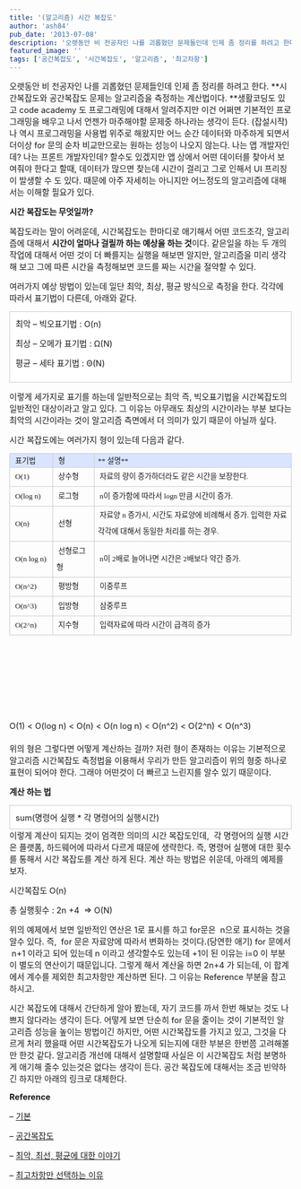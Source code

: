 ```yaml
---
title: '(알고리즘) 시간 복잡도'
author: 'ash84'
pub_date: '2013-07-08'
description: '오랫동안 비 전공자인 나를 괴롭혔던 문제들인데 인제 좀 정리를 하려고 한다. **시간복잡도와 공간복잡도 문제는 알고리즘을 측정하는 계산법이다. **생활코딩도 있고 code academy 도 프로그래밍에 대해서 알려주지만 이건 어쩌면 기본적인 프로그래밍을 배우고 나서 언젠가 마주해야할 문제중 하나라는 생각이 든다. (잡설시작) 나 역시 프로그래밍을 사용법 위주로 해왔지만 어느 순간 데이터와 마주하게 되면서 더이상 for 문의 순차 비교만으로는 원하는 성능이 나오지 않는다. 나는'
featured_image: ''
tags: ['공간복잡도', '시간복잡도', '알고리즘', '최고차항']
---
```



<span style="font-size: 11pt;">오랫동안 비 전공자인 나를 괴롭혔던 문제들인데 인제 좀 정리를 하려고 한다. **시간복잡도와 공간복잡도 문제는 알고리즘을 측정하는 계산법이다. **생활코딩도 있고 code academy 도 프로그래밍에 대해서 알려주지만 이건 어쩌면 기본적인 프로그래밍을 배우고 나서 언젠가 마주해야할 문제중 하나라는 생각이 든다. (잡설시작) 나 역시 프로그래밍을 사용법 위주로 해왔지만 어느 순간 데이터와 마주하게 되면서 더이상 for 문의 순차 비교만으로는 원하는 성능이 나오지 않는다. 나는 앱 개발자인데? 나는 프론트 개발자인데? 할수도 있겠지만 앱 상에서 어떤 데이터를 찾아서 보여줘야 한다고 할때, 데이터가 많으면 찾는데 시간이 걸리고 그로 인해서 UI 프리징이 발생할 수 도 있다. 때문에 아주 자세히는 아니지만 어느정도의 알고리즘에 대해서는 이해할 필요가 있다.  </span>

**<span style="font-size: 11pt;">시간 복잡도는 무엇일까?</span>**

<span style="font-size: 11pt;">복잡도라는 말이 어려운데, 시간복잡도는 한마디로 애기해서 어떤 코드조각, 알고리즘에 대해서 **시간이 얼마나 걸릴까 하는 예상을 하는 것**이다. 같은일을 하는 두 개의 작업에 대해서 어떤 것이 더 빠를지는 실행을 해보면 알지만, 알고리즘을 미리 생각해 보고 그에 따른 시간을 측정해보면 코드를 짜는 시간을 절약할 수 있다. </span>

<span style="font-size: 11pt;">여러가지 예상 방법이 있는데 일단 최악, 최상, 평균 방식으로 측정을 한다. 각각에 따라서 표기법이 다른데, 아래와 같다. </span>

<div class="txc-textbox" style="border: 1px solid rgb(203, 203, 203); background-color: rgb(255, 255, 255); padding: 10px;"><span style="font-size: 11pt;">최악 – 빅오표기법 : O(n)</span>

<span style="font-size: 11pt;">최상 – 오메가 표기법 : </span><span class="s1" style="font-size: 11pt;">Ω(N)</span>

<span style="font-size: 11pt;">  
</span><span style="font-size: 11pt;">  
</span><span style="font-size: 11pt;">  
</span><span style="font-size: 11pt;">  
</span><span style="font-size: 11pt;">  
</span><span style="font-size: 11pt;"></span>

<span style="font-size: 11pt;">  
</span><span style="font-size: 11pt;">  
</span><span style="font-size: 11pt;">  
</span><span style="font-size: 11pt;">  
</span><span style="font-size: 11pt;">  
</span><span style="font-size: 11pt;">  
</span><span style="font-size: 11pt;">  
</span><span style="font-size: 11pt;">  
</span><span style="font-size: 11pt;">  
</span><span style="font-size: 11pt;">  
</span>

<span style="font-size: 11pt;">평균 – 세타 표기법 : </span><span class="s1" style="font-size: 11pt;">Θ(N)</span>

</div><span class="s1">  
</span>

<span style="font-size: 11pt;">이렇게 세가지로 표기를 하는데 일반적으로는 최악 즉, 빅오표기법을 시간복잡도의 일반적인 대상이라고 알고 있다. 그 이유는 아무래도 최상의 시간이라는 부분 보다는 최악의 시간이라는 것이 알고리즘 측면에서 더 의미가 있기 때문이 아닐까 싶다. </span>

<span style="font-size: 11pt;">시간 복잡도에는 여러가지 형이 있는데 다음과 같다. </span>

<table border="0" cellpadding="0" cellspacing="0" class="txc-table" style="border:none;border-collapse:collapse;;font-family:돋움;font-size:12px" width="604"><tbody><tr><td style="width: 71px; height: 24px; border: 1px solid rgb(204, 204, 204); background-color: rgb(217, 229, 255);"><span style="font-size: 10pt;"> 표기법</span><span style="font-size: 10pt;"> </span>

</td><td style="width: 78px; height: 24px; border-bottom-width: 1px; border-bottom-style: solid; border-bottom-color: rgb(204, 204, 204); border-right-width: 1px; border-right-style: solid; border-right-color: rgb(204, 204, 204); border-top-width: 1px; border-top-style: solid; border-top-color: rgb(204, 204, 204); background-color: rgb(217, 229, 255);"><span style="font-size: 10pt;"> 형</span>

</td><td style="width: 454px; height: 24px; border-bottom-width: 1px; border-bottom-style: solid; border-bottom-color: rgb(204, 204, 204); border-right-width: 1px; border-right-style: solid; border-right-color: rgb(204, 204, 204); border-top-width: 1px; border-top-style: solid; border-top-color: rgb(204, 204, 204); background-color: rgb(217, 229, 255);"><span style="font-size: 10pt;">** 설명**</span>

</td></tr><tr><td style="width: 71px; height: 24px; border-bottom-width: 1px; border-bottom-style: solid; border-bottom-color: rgb(204, 204, 204); border-right-width: 1px; border-right-style: solid; border-right-color: rgb(204, 204, 204); border-left-width: 1px; border-left-style: solid; border-left-color: rgb(204, 204, 204);"><span style="font-size: 10pt;"> </span><span style="font-size: 10pt; line-height: 29px; text-align: justify;">O(1)</span>

</td><td style="width: 78px; height: 24px; border-bottom-width: 1px; border-bottom-style: solid; border-bottom-color: rgb(204, 204, 204); border-right-width: 1px; border-right-style: solid; border-right-color: rgb(204, 204, 204);"><span style="font-size: 10pt;"> </span><span style="font-size: 10pt; line-height: 29px; text-align: justify;">상수형</span><span style="font-size: 10pt; line-height: 29px; text-align: justify;"> </span>

</td><td style="width: 454px; height: 24px; border-bottom-width: 1px; border-bottom-style: solid; border-bottom-color: rgb(204, 204, 204); border-right-width: 1px; border-right-style: solid; border-right-color: rgb(204, 204, 204);"><span style="font-size: 10pt;"> </span><span style="font-size: 10pt; line-height: 29px; text-align: justify;">자료의 량이 증가하더라도 같은 시간을 보장한다. </span>

</td></tr><tr><td style="width: 71px; height: 24px; border-bottom-width: 1px; border-bottom-style: solid; border-bottom-color: rgb(204, 204, 204); border-right-width: 1px; border-right-style: solid; border-right-color: rgb(204, 204, 204); border-left-width: 1px; border-left-style: solid; border-left-color: rgb(204, 204, 204);"><span style="font-size: 10pt;"> </span><span style="font-size: 10pt; line-height: 29px; text-align: justify;">O(log n)</span>

</td><td style="width: 78px; height: 24px; border-bottom-width: 1px; border-bottom-style: solid; border-bottom-color: rgb(204, 204, 204); border-right-width: 1px; border-right-style: solid; border-right-color: rgb(204, 204, 204);"><span style="font-size: 10pt;"> </span><span style="font-size: 10pt; line-height: 29px; text-align: justify;">로그형</span>

</td><td style="width: 454px; height: 24px; border-bottom-width: 1px; border-bottom-style: solid; border-bottom-color: rgb(204, 204, 204); border-right-width: 1px; border-right-style: solid; border-right-color: rgb(204, 204, 204);"><span style="font-size: 10pt;"> n</span><span style="font-size: 10pt; line-height: 29px; text-align: justify;">이 증가함에 따라서 logn 만큼 시간이 증가. </span>

</td></tr><tr><td style="width: 71px; height: 24px; border-bottom-width: 1px; border-bottom-style: solid; border-bottom-color: rgb(204, 204, 204); border-right-width: 1px; border-right-style: solid; border-right-color: rgb(204, 204, 204); border-left-width: 1px; border-left-style: solid; border-left-color: rgb(204, 204, 204);"><span style="font-size: 10pt;"> </span><span style="font-size: 10pt; line-height: 29px; text-align: justify;">O(n)</span>

</td><td style="width: 78px; height: 24px; border-bottom-width: 1px; border-bottom-style: solid; border-bottom-color: rgb(204, 204, 204); border-right-width: 1px; border-right-style: solid; border-right-color: rgb(204, 204, 204);"><span style="font-size: 10pt;"> </span><span style="font-size: 10pt; line-height: 29px; text-align: justify;">선형</span>

</td><td style="width: 454px; height: 24px; border-bottom-width: 1px; border-bottom-style: solid; border-bottom-color: rgb(204, 204, 204); border-right-width: 1px; border-right-style: solid; border-right-color: rgb(204, 204, 204);"><span style="font-size: 10pt;"> </span><span style="font-size: 10pt; line-height: 29px; text-align: justify;">자료양 n 증가시, 시간도 자료양에 비례해서 증가. 입력한 자료 각각에 대해서 동일한 처리를 하는 경우.</span>

</td></tr><tr><td style="width: 71px; height: 24px; border-bottom-width: 1px; border-bottom-style: solid; border-bottom-color: rgb(204, 204, 204); border-right-width: 1px; border-right-style: solid; border-right-color: rgb(204, 204, 204); border-left-width: 1px; border-left-style: solid; border-left-color: rgb(204, 204, 204);"><span style="font-size: 10pt;"> </span><span style="font-size: 10pt; line-height: 29px; text-align: justify;">O(n log n)</span>

</td><td style="width: 78px; height: 24px; border-bottom-width: 1px; border-bottom-style: solid; border-bottom-color: rgb(204, 204, 204); border-right-width: 1px; border-right-style: solid; border-right-color: rgb(204, 204, 204);"><span style="font-size: 10pt;"> </span><span style="font-size: 10pt; line-height: 29px; text-align: justify;">선형로그형</span>

</td><td style="width: 454px; height: 24px; border-bottom-width: 1px; border-bottom-style: solid; border-bottom-color: rgb(204, 204, 204); border-right-width: 1px; border-right-style: solid; border-right-color: rgb(204, 204, 204);"><span style="font-size: 10pt;"> </span><span style="font-size: 10pt; line-height: 29px; text-align: justify;">n이 2배로 늘어나면 시간은 2배보다 약간 증가. </span>

</td></tr><tr><td style="width: 71px; height: 30px; border-bottom-width: 1px; border-bottom-style: solid; border-bottom-color: rgb(204, 204, 204); border-right-width: 1px; border-right-style: solid; border-right-color: rgb(204, 204, 204); border-left-width: 1px; border-left-style: solid; border-left-color: rgb(204, 204, 204);"><span style="font-size: 10pt;"> </span><span style="font-size: 10pt; line-height: 29px; text-align: justify;">O(n^2)</span><span style="font-size: 10pt; line-height: 29px; text-align: justify;"> </span>

</td><td style="width: 78px; height: 30px; border-bottom-width: 1px; border-bottom-style: solid; border-bottom-color: rgb(204, 204, 204); border-right-width: 1px; border-right-style: solid; border-right-color: rgb(204, 204, 204);"><span style="font-size: 10pt;"> </span><span style="font-size: 10pt; line-height: 29px; text-align: justify;">평방형</span>

</td><td style="width: 454px; height: 30px; border-bottom-width: 1px; border-bottom-style: solid; border-bottom-color: rgb(204, 204, 204); border-right-width: 1px; border-right-style: solid; border-right-color: rgb(204, 204, 204);"><span style="font-size: 10pt;"> </span><span style="font-size: 10pt; line-height: 29px; text-align: justify;">이중루프</span>

</td></tr><tr><td style="width: 71px; height: 24px; border-bottom-width: 1px; border-bottom-style: solid; border-bottom-color: rgb(204, 204, 204); border-right-width: 1px; border-right-style: solid; border-right-color: rgb(204, 204, 204); border-left-width: 1px; border-left-style: solid; border-left-color: rgb(204, 204, 204);"><span style="font-size: 10pt;"> </span><span style="font-size: 10pt; line-height: 29px; text-align: justify;">O(n^3)</span>

</td><td style="width: 78px; height: 24px; border-bottom-width: 1px; border-bottom-style: solid; border-bottom-color: rgb(204, 204, 204); border-right-width: 1px; border-right-style: solid; border-right-color: rgb(204, 204, 204);"><span style="font-size: 10pt;"> </span><span style="font-size: 10pt; line-height: 29px; text-align: justify;">입방형</span>

</td><td style="width: 454px; height: 24px; border-bottom-width: 1px; border-bottom-style: solid; border-bottom-color: rgb(204, 204, 204); border-right-width: 1px; border-right-style: solid; border-right-color: rgb(204, 204, 204);"><span style="font-size: 10pt;"> </span><span style="font-size: 10pt; line-height: 29px; text-align: justify;">삼중루프</span>

</td></tr><tr><td style="width: 71px; height: 24px; border-bottom-width: 1px; border-bottom-style: solid; border-bottom-color: rgb(204, 204, 204); border-right-width: 1px; border-right-style: solid; border-right-color: rgb(204, 204, 204); border-left-width: 1px; border-left-style: solid; border-left-color: rgb(204, 204, 204);"><span style="font-size: 10pt;"> </span><span style="font-size: 10pt; line-height: 29px; text-align: justify;">O(2^n)</span>

</td><td style="width: 78px; height: 24px; border-bottom-width: 1px; border-bottom-style: solid; border-bottom-color: rgb(204, 204, 204); border-right-width: 1px; border-right-style: solid; border-right-color: rgb(204, 204, 204);"><span style="font-size: 10pt;"> </span><span style="font-size: 10pt; line-height: 29px; text-align: justify;">지수형</span>

</td><td style="width: 454px; height: 24px; border-bottom-width: 1px; border-bottom-style: solid; border-bottom-color: rgb(204, 204, 204); border-right-width: 1px; border-right-style: solid; border-right-color: rgb(204, 204, 204);"><span style="font-size: 10pt;"> </span><span style="font-size: 10pt; line-height: 29px; text-align: justify;">입력자료에 따라 시간이 급격히 증가 </span>

</td></tr></tbody></table> 

<span class="s1"><span style="font-size: 11pt;">  
</span><span style="font-size: 11pt;">  
</span><span style="font-size: 11pt;">  
</span><span style="font-size: 11pt;">  
</span><span style="font-size: 11pt;">  
</span><span style="font-size: 11pt;"></span></span>

<span style="font-size: 11pt;">  
</span><span style="font-size: 11pt;">  
</span><span style="font-size: 11pt;">  
</span><span style="font-size: 11pt;">  
</span><span style="font-size: 11pt;">  
</span><span style="font-size: 11pt;">  
</span><span style="font-size: 11pt;">  
</span><span style="font-size: 11pt;">  
</span><span style="font-size: 11pt;">  
</span><span style="font-size: 11pt;">  
</span><span style="font-size: 11pt;">  
</span><span style="font-size: 11pt;">  
</span>

<span style="font-size: 11pt;">O(1) < O(log n) < O(n) < O(n log n) < O(n^2) < </span><span style="font-size: 15px; line-height: 29px;">O(2^n) < </span><span style="font-size: 11pt; line-height: 2;">O</span><span style="font-size: 11pt; line-height: 2;">(n^3)</span>

<span style="font-size: 11pt;">위의 형은 그렇다면 어떻게 계산하는 걸까? 저런 형이 존재하는 이유는 기본적으로 알고리즘 시간복잡도 측정법을 이용해서 우리가 만든 알고리즘이 위의 형중 하나로 표현이 되어야 한다. 그래야 어떤것이 더 빠르고 느린지를 알수 있기 때문이다. </span>

**<span style="font-size: 11pt;">계산 하는 법 </span>**

<div class="txc-textbox" style="border: 1px solid rgb(203, 203, 203); background-color: rgb(255, 255, 255); padding: 10px;"><span style="font-size: 11pt;">sum(명령어 실행 * 각 명령어의 실행시간)</span>

</div><span style="font-size: 11pt;">이렇게 계산이 되지는 것이 엄격한 의미의 시간 복잡도인데,  각 명령어의 실행 시간은 플랫폼, 하드웨어에 따라서 다르게 때문에 생략한다. 즉, 명령어 실행에 대한 횟수를 통해서 시간 복잡도를 계산 하게 된다. 계산 하는 방법은 쉬운데, 아래의 예제를 보자. </span>

<script src="https://gist.github.com/AhnSeongHyun/5945828.js"></script>

<span class="s1" style="font-size: 11pt;">시간복잡도 O(n)</span>

<span class="s1" style="font-size: 11pt;">총 실행횟수 : 2n +4  => O(N) </span>

<span class="s1" style="font-size: 11pt;">위의 예제에서 보면 일반적인 연산은 1로 표시를 하고 for문은  n으로 표시하는 것을 알수 있다. 즉,  for 문은 자료양에 따라서 변화하는 것이다.(당연한 애기) for 문에서  n+1 이라고 되어 있는데 n 이라고 생각할수도 있는데 +1이 된 이유는 i=0 이 부분이 별도의 연산이기 때문입니다. 그렇게 해서 계산을 하면 2n+4 가 되는데, 이 합계에서 계수를 제외한 최고차항만 계산하면 된다. 그 이유는 Reference 부분을 참고하시고. </span>

<span style="font-size: 11pt;">  
</span><span style="font-size: 11pt;">  
</span><span style="font-size: 11pt;">  
</span><span style="font-size: 11pt;">  
</span><span style="font-size: 11pt;">  
</span><span style="font-size: 11pt;"></span>

<span style="font-size: 11pt;">  
</span><span style="font-size: 11pt;">  
</span><span style="font-size: 11pt;">  
</span><span style="font-size: 11pt;">  
</span><span style="font-size: 11pt;">  
</span><span style="font-size: 11pt;">  
</span><span style="font-size: 11pt;">  
</span><span style="font-size: 11pt;">  
</span><span style="font-size: 11pt;">  
</span><span style="font-size: 11pt;">  
</span><span style="font-size: 11pt;">  
</span><span style="font-size: 11pt;">  
</span><span style="font-size: 11pt;">  
</span><span style="font-size: 11pt;">  
</span><span style="font-size: 11pt;">  
</span><span style="font-size: 11pt;">  
</span><span style="font-size: 11pt;">  
</span><span style="font-size: 11pt;">  
</span><span style="font-size: 11pt;">  
</span><span style="font-size: 11pt;">  
</span><span style="font-size: 11pt;">  
</span>

<span style="font-size: 11pt;">시간 복잡도에 대해서 간단하게 알아 봤는데, 자기 코드를 까서 한번 해보는 것도 나쁘지 않다라는 생각이 든다. 어떻게 보면 단순히 for 문을 줄이는 것이 기본적인 알고리즘 성능을 높이는 방법이긴 하지만, 어떤 시간복잡도를 가지고 있고, 그것을 다르게 처리 했을때 어떤 시간복잡도가 나오게 되는지에 대한 부분은 한번쯤 고려해볼만 한것 같다. 알고리즘 개선에 대해서 설명할때 사실은 이 시간복잡도 처럼 분명하게 애기해 줄수 있는것은 없다는 생각이 든다. 공간 복잡도에 대해서는 조금 빈약하긴 하지만 아래의 링크로 대체한다. </span>

<span style="font-size: 11pt;">  
</span>

<span style="font-size: 11pt;">**Reference**</span>

<span style="font-size: 11pt;">– [기본](http://skmagic.tistory.com/category/%ED%94%84%EB%A1%9C%EA%B7%B8%EB%9E%98%EB%B0%8D/%EC%9E%90%EB%A3%8C%EA%B5%AC%EC%A1%B0%26%EC%95%8C%EA%B3%A0%EB%A6%AC%EC%A6%98) </span>

<span style="font-size: 11pt;">– [공간복잡도](http://qwe1qwe.tistory.com/880)</span>

<span style="font-size: 11pt;">– [최악, 최선, 평균에 대한 이야기](http://blog.daum.net/kimjaehun12/119)</span>

<span style="font-size: 11pt;">– [최고차항만 선택하는 이유](http://silpdmj.egloos.com/594813) </span>

<span style="font-size: 11pt;">  
</span>



